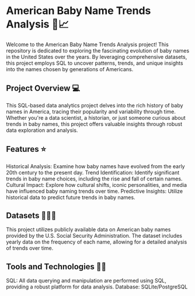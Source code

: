 # American Baby Name Trends Analysis 👶📈
Welcome to the American Baby Name Trends Analysis project! This repository is dedicated to exploring the fascinating evolution of baby names in the United States over the years. By leveraging comprehensive datasets, this project employs SQL to uncover patterns, trends, and unique insights into the names chosen by generations of Americans.

## Project Overview 💻
This SQL-based data analytics project delves into the rich history of baby names in America, tracing their popularity and variability through time. Whether you're a data scientist, a historian, or just someone curious about trends in baby names, this project offers valuable insights through robust data exploration and analysis.

## Features ⭐
Historical Analysis: Examine how baby names have evolved from the early 20th century to the present day.
Trend Identification: Identify significant trends in baby name choices, including the rise and fall of certain names.
Cultural Impact: Explore how cultural shifts, iconic personalities, and media have influenced baby naming trends over time.
Predictive Insights: Utilize historical data to predict future trends in baby names.

## Datasets 📕📕📕
This project utilizes publicly available data on American baby names provided by the U.S. Social Security Administration. The dataset includes yearly data on the frequency of each name, allowing for a detailed analysis of trends over time.

## Tools and Technologies 🔧🤖
SQL: All data querying and manipulation are performed using SQL, providing a robust platform for data analysis.
Database: SQLite/PostgreSQL

